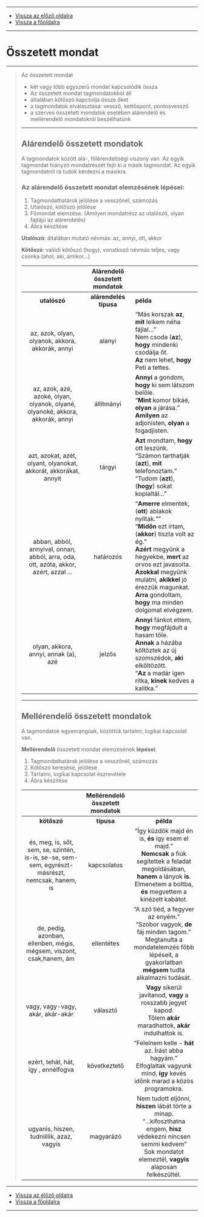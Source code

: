 
---

- [Vissza az előző oldalra](../nyelvtan.md)
- [Vissza a főoldalra](../../../../README.md)

---

# Összetett mondat

---

> Az összetett mondat
> - két vagy több egyszerű mondat kapcsolódik össza
> - Az összetett mondat tagmondatokból áll
> - általában kötőszó kapcsolja össze őket
> - a tagmondatok elválasztása: vessző, kettőspont, pontosvessző
> - a szerves összetett mondatok esetében alárendelő és mellérendelő mondatokról beszélhatünk
>
> ---
>
> ## Alárendelő összetett mondatok
>
> A tagmondatok között alá-, fölérendeltségi viszony van. Az egyik tagmondat hiányzó mondatrészét fejti ki a másik tagmondat. Az egyik tagmondatról rá tudok kérdezni a másikra.
> ### Az alárendelő összetett mondat elemzésének lépései:
> 1. Tagmondathatárok jelölése a vesszőnél, számozás
> 1. Utalószó, kötőszó jelölése
> 1. Főmondat elemzése. (Amilyen mondatrész az utalószó, olyan fajtájú az alárendelés)
> 1. Ábra készítése
>
> **Utalószó**: általában mutató névmás: az, annyi, ott, akkor
>
> **Kötőszó**: valódi kötőszó (hogy), vonatkozó névmás  teljes, vagy csonka (ahol, aki, amikor...)
>
> |  | Alárendelő összetett mondatok |  |
> | :-: | :-: | :-- |
> | **utalószó** | **alárendelés típusa** | **példa** |
> | az, azok, olyan, olyanok, akkora, akkorák, annyi | alanyi | “Más korszak **az**, **mit** lelkem néha fájlal…”<br>Nem csoda (**az**), **hogy** mindenki csodálja őt.<br>**Az** nem lehet, **hogy** Peti a tettes. |
> | az, azok, azé, azoké, olyan, olyanok, olyané, olyanoké, akkora, akkorák, annyi | állítmányi | **Annyi** a gondom, **hogy** ki sem látszom belőle.<br>“**Mint** komor bikáé, **olyan** a járása.”<br>**Amilyen** az adjonisten, **olyan** a fogadjisten. |
> | azt, azokat, azét, olyant, olyanokat, akkorát, akkorákat, annyit | tárgyi | **Azt** mondtam, **hogy** ott leszünk.<br>“Számon tarthatják (**azt**), **mit** telefonoztam.”<br>“Tudom (**azt**), (**hogy**) sokat koplaltál…” |
> | abban, abból, annyival, onnan, abból, arra, oda, ott, azóta, akkor, azért, azzal ... | határozós | “**Amerre** elmentek, (**ott**) ablakok nyíltak.””<br>“**Midőn** ezt írtam, (**akkor**) tiszta volt az ég.”<br>**Azért** megyünk a hegyekbe, **mert** az orvos  ezt javasolta.<br>**Azokkal** megyünk mulatni, **akikkel** jó érezzük magunkat.<br>**Arra** gondoltam, **hogy** ma minden dolgomat elvégzem. |
> | olyan, akkora, annyi, annak (a), azé | jelzős | **Annyi** fánkot ettem, **hogy** megfájdult a hasam tőle.<br>**Annak** a házába költöztek az új szomszédok, **aki** elköltözött.<br>“**Az** a madár igen ritka, **kinek** kedves a kalitka.” |
>
> ---
>
> ## Mellérendelő összetett mondatok
>
> A tagmondatok egyenrangúak, közöttük tartalmi, logikai kapcsolat van.
>
> **Mellérendelő** összetett mondat elemzésének **lépései**:
> 1. Tagmondathatárok jelölése a vesszőnél, számozás
> 1. Kötőszó keresése, jelölése
> 1. Tartalmi, logikai kapcsolat észrevétele
> 1. Ábra készítése
>
> |  | Mellérendelő összetett mondatok |  |
> | :-: | :-: | :-: |
> | **kötőszó** | **típusa** | **példa** |
> | és, meg, is, sőt, sem, se, szintén, is-is, se-se, sem-sem, egyrészt-másrészt, nemcsak, hanem, is | kapcsolatos | “Így küzdök majd én is, **és** így esem el majd.”<br>**Nemcsak** a fiúk segítettek a feladat megoldásában, **hanem** a lányok **is**.<br>Elmenetem a boltba, **és** megvettem a kinézett kabátot. |
> | de, pedig, azonban, ellenben, mégis, mégsem, viszont, csak,hanem, ám | ellentétes | “A szó tiéd, a fegyver az enyém.”<br>“Szobor vagyok, **de** fáj minden tagom.”<br>Megtanulta a mondatelemzés főbb lépéseit, a gyakorlatban **mégsem** tudta alkalmazni tudását. |
> | vagy, vagy-vagy, akár, akár-akár | választó | **Vagy** sikerül javítanod, **vagy** a rosszabb jegyet kapod.<br>Tőlem **akár** maradhattok, **akár** indulhattok is. |
> | ezért, tehát, hát, így , ennélfogva | következtető | “Felelnem kelle - **hát** az. Írást abba hagyám.”<br>Elfoglaltak vagyunk mind, **így** kevés időnk marad a közös programokra.<br> |
> | ugyanis, hiszen, tudniillik, azaz, vagyis | magyarázó | Nem tudott eljönni, **hiszen** lábát törte a minap.<br>“...kifoszthatna engem, **hisz** védekezni nincsen semmi kedvem”<br>Sok mondatot elemeztél, **vagyis** alaposan felkészültél. |

---

- [Vissza az előző oldalra](../nyelvtan.md)
- [Vissza a főoldalra](../../../../README.md)

---